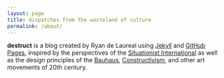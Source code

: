 ```yaml
---
layout: page
title: dispatches from the wasteland of culture
permalink: /about/
---
```


**destruct** is a blog created by Ryan de Laureal using [Jekyll](https://jekyllrb.com/) and [GitHub Pages](https://pages.github.com/), inspired by the perspectives of the [Situationist International](https://monoskop.org/Situationist_International) as well as the design principles of the [Bauhaus](https://monoskop.org/Bauhaus), [Constructivism](https://monoskop.org/Constructivism), and other art movements of 20th century.
